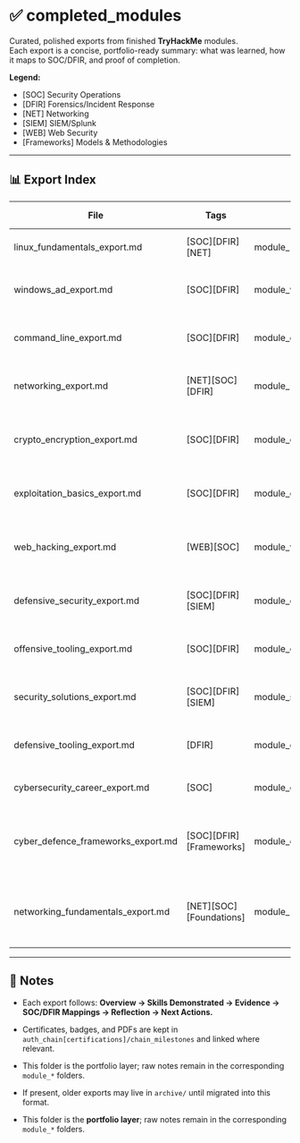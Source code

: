 # ✅ completed_modules

Curated, polished exports from finished **TryHackMe** modules.  
Each export is a concise, portfolio-ready summary: what was learned, how it maps to SOC/DFIR, and proof of completion.

**Legend:**  
- [SOC] Security Operations  
- [DFIR] Forensics/Incident Response  
- [NET] Networking  
- [SIEM] SIEM/Splunk  
- [WEB] Web Security  
- [Frameworks] Models & Methodologies  

---

## 📊 Export Index
| File                                 | Tags                   | Source Module                     | Last Update | Summary                                                       |
|--------------------------------------|------------------------|-----------------------------------|-------------|---------------------------------------------------------------|
| linux_fundamentals_export.md         | [SOC][DFIR][NET]       | module_linux_fundamentals         | 2025-09     | Linux basics, services, logs, and triage CLI                  |
| windows_ad_export.md                 | [SOC][DFIR]            | module_windows_ad                 | 2025-09     | Windows/AD fundamentals, logging, event IDs                   |
| command_line_export.md               | [SOC][DFIR]            | module_command_line               | 2025-09     | Cross-OS CLI (Bash, CMD, PowerShell) for triage               |
| networking_export.md                 | [NET][SOC][DFIR]       | module_networking                 | 2025-09     | OSI/TCP-IP, packets/pcaps, scanning fundamentals              |
| crypto_encryption_export.md          | [SOC][DFIR]            | module_crypto_encryption          | 2025-09     | Hashing, encryption, TLS/PKI, integrity checks                |
| exploitation_basics_export.md        | [SOC][DFIR]            | module_exploitation_basics        | 2025-09     | Exploit chain awareness & defender detections                 |
| web_hacking_export.md                | [WEB][SOC]             | module_web_hacking                | 2025-09     | Web stack, OWASP concepts, Burp-assisted review               |
| defensive_security_export.md         | [SOC][DFIR][SIEM]      | module_defensive_security         | 2025-09     | SOC workflows, IR lifecycle, log analysis                     |
| offensive_tooling_export.md          | [SOC][DFIR]            | module_offsec_tools               | 2025-09     | Offensive tooling fingerprints for detection                  |
| security_solutions_export.md         | [SOC][DFIR][SIEM]      | module_security_solutions         | 2025-09     | SIEM, firewalls, IDS, vulnerability scanning                  |
| defensive_tooling_export.md          | [DFIR]                 | module_defensive_security_tooling | 2025-09     | CyberChef, CAPA, REMnux, FlareVM toolkit                      |
| cybersecurity_career_export.md       | [SOC]                  | module_cybersecurity_career       | 2025-09     | Principles, roles, and training impact                        |
| cyber_defence_frameworks_export.md   | [SOC][DFIR][Frameworks]| module_cyber_defence_frameworks   | 2025-09     | Pyramid of Pain, Kill Chains, Diamond Model, MITRE + scenarios|
| networking_fundamentals_export.md    | [NET][SOC][Foundations]| module_networking_fundamentals    | 2025-09     | LANs, OSI Model, packets, DNS, HTTP, web communication flows  |

---

## 📝 Notes
- Each export follows: **Overview → Skills Demonstrated → Evidence → SOC/DFIR Mappings → Reflection → Next Actions.**  
- Certificates, badges, and PDFs are kept in `auth_chain[certifications]/chain_milestones` and linked where relevant.  
- This folder is the portfolio layer; raw notes remain in the corresponding `module_*` folders.  
- If present, older exports may live in `archive/` until migrated into this format.  

- This folder is the **portfolio layer**; raw notes remain in the corresponding `module_*` folders.
